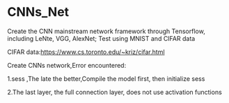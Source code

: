 # CNNs_Net
Create the CNN mainstream network framework through Tensorflow, including LeNte, VGG, AlexNet; Test using MNIST and CIFAR data

CIFAR data:https://www.cs.toronto.edu/~kriz/cifar.html

Create CNNs network,Error encountered:

1.sess ,The late the better,Compile the model first, then initialize sess

2.The last layer, the full connection layer, does not use activation functions
